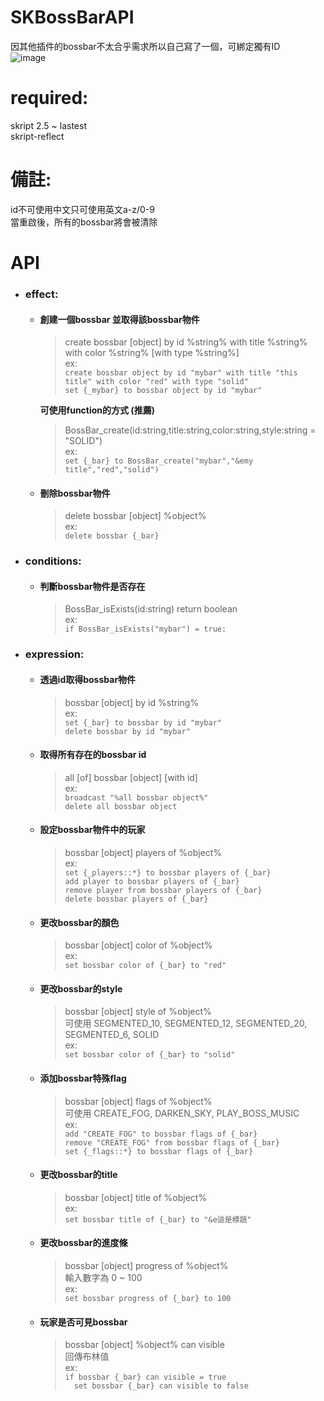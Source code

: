 # SKBossBarAPI
因其他插件的bossbar不太合乎需求所以自己寫了一個，可綁定獨有ID  
![image](https://user-images.githubusercontent.com/54828956/227782421-60c572e3-ae22-492f-b6d8-9df9f7bb8f2c.png)  

# required:
 skript 2.5 ~ lastest  
 skript-reflect

# 備註:  
 id不可使用中文只可使用英文a-z/0-9  
 當重啟後，所有的bossbar將會被清除  

# API
  * ### effect:  
    * #### 創建一個bossbar  並取得該bossbar物件  
      > create bossbar [object] by id %string% with title %string% with color %string% [with type %string%]  
      ex:  
      `create bossbar object by id "mybar" with title "this title" with color "red" with type "solid"`  
      `set {_mybar} to bossbar object by id "mybar"`

      __可使用function的方式 (推薦)__  
      > BossBar_create(id:string,title:string,color:string,style:string = "SOLID")  
      ex:  
      `set {_bar} to BossBar_create("mybar","&emy title","red","solid")`  
    * #### 刪除bossbar物件
      > delete bossbar [object] %object%  
      ex:  
      `delete bossbar {_bar}`
  * ### conditions:
    * #### 判斷bossbar物件是否存在  
      > BossBar_isExists(id:string) return boolean  
      ex:  
      `if BossBar_isExists("mybar") = true:`  
  * ### expression:
    * #### 透過id取得bossbar物件  
      > bossbar [object] by id %string%  
      ex:  
      `set {_bar} to bossbar by id "mybar"`  
      `delete bossbar by id "mybar"`  
    * #### 取得所有存在的bossbar id  
      > all [of] bossbar [object] [with id]  
      ex:  
      `broadcast "%all bossbar object%"`  
      `delete all bossbar object`  
    * #### 設定bossbar物件中的玩家
      > bossbar [object] players of %object%  
      ex:  
      `set {_players::*} to bossbar players of {_bar}`  
      `add player to bossbar players of {_bar}`  
      `remove player from bossbar players of {_bar}`  
      `delete bossbar players of {_bar}`  
    * #### 更改bossbar的顏色
      > bossbar [object] color of %object%  
      ex:  
      `set bossbar color of {_bar} to "red"`
    * #### 更改bossbar的style
      > bossbar [object] style of %object%  
      > 可使用 SEGMENTED_10, SEGMENTED_12, SEGMENTED_20, SEGMENTED_6, SOLID  
      ex:  
      `set bossbar color of {_bar} to "solid"`  
    * #### 添加bossbar特殊flag
      > bossbar [object] flags of %object%  
      > 可使用 CREATE_FOG, DARKEN_SKY,	PLAY_BOSS_MUSIC  
      ex:  
      `add "CREATE_FOG" to bossbar flags of {_bar}`  
      `remove "CREATE_FOG" from bossbar flags of {_bar}`  
      `set {_flags::*} to bossbar flags of {_bar}`  
    * #### 更改bossbar的title
      > bossbar [object] title of %object%  
      ex:  
      `set bossbar title of {_bar} to "&e這是標題"`  
    * #### 更改bossbar的進度條
      > bossbar [object] progress of %object%  
      > 輸入數字為 0 ~ 100  
      ex:  
      `set bossbar progress of {_bar} to 100`
    * #### 玩家是否可見bossbar
      > bossbar [object] %object% can visible  
      > 回傳布林值  
      ex:  
      `if bossbar {_bar} can visible = true`  
      `  set bossbar {_bar} can visible to false`  

      
      
      
      
      
      
      
